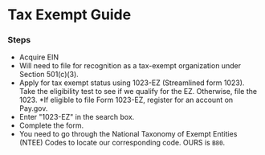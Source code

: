 # Tax Exempt Guide
### Steps

* Acquire EIN
* Will need to file for recognition as a tax-exempt organization under Section 501(c)(3).
* Apply for tax exempt status using 1023-EZ (Streamlined form 1023). Take the eligibility test to see if we qualify for the EZ. Otherwise, file the 1023.
*If eligible to file Form 1023-EZ, register for an account on Pay.gov.
* Enter "1023-EZ" in the search box.
* Complete the form.
* You need to go through the National Taxonomy of Exempt Entities (NTEE) Codes to locate our corresponding code. OURS is `B80`.
